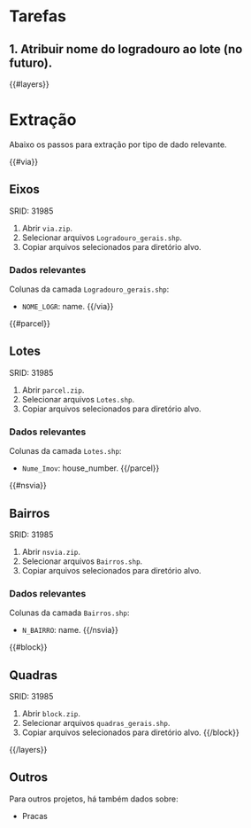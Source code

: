 # Tarefas

## 1. Atribuir nome do logradouro ao lote (no futuro).

{{#layers}}

# Extração
Abaixo os passos para extração por tipo de dado relevante.

{{#via}}
## Eixos
SRID: 31985
1. Abrir `via.zip`.
2. Selecionar arquivos `Logradouro_gerais.shp`.
3. Copiar arquivos selecionados para diretório alvo.

### Dados relevantes
Colunas da camada `Logradouro_gerais.shp`:
* `NOME_LOGR`: name.
{{/via}}

{{#parcel}}
## Lotes
SRID: 31985
1. Abrir `parcel.zip`.
2. Selecionar arquivos `Lotes.shp`.
3. Copiar arquivos selecionados para diretório alvo.

### Dados relevantes
Colunas da camada `Lotes.shp`:
* `Nume_Imov`: house_number.
{{/parcel}}

{{#nsvia}}
## Bairros
SRID: 31985
1. Abrir `nsvia.zip`.
2. Selecionar arquivos `Bairros.shp`.
3. Copiar arquivos selecionados para diretório alvo.

### Dados relevantes
Colunas da camada `Bairros.shp`:
* `N_BAIRRO`: name.
{{/nsvia}}

{{#block}}
## Quadras
SRID: 31985
1. Abrir `block.zip`.
2. Selecionar arquivos `quadras_gerais.shp`.
3. Copiar arquivos selecionados para diretório alvo.
{{/block}}

{{/layers}}

## Outros
Para outros projetos, há também dados sobre:
* Pracas
